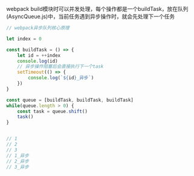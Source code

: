 webpack build模块时可以并发处理，每个操作都是一个buildTask，放在队列(AsyncQueue.js)中，当前任务遇到异步操作时，就会先处理下一个任务

``` js
// webpack异步队列核心原理

let index = 0

const buildTask = () => {
    let id = ++index
    console.log(id)
    // 异步操作阻塞后会直接执行下一个task
    setTimeout(() => {
        console.log(`${id}_异步`)
    })
}

const queue = [buildTask, buildTask, buildTask]
while(queue.length > 0) {
    const task = queue.shift()
    task()
}


// 1
// 2
// 3
// 1_异步
// 2_异步
// 3_异步

```